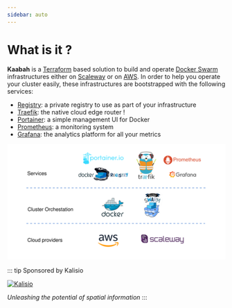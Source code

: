 ```yaml
---
sidebar: auto
---
```


# What is it ?

<b>Kaabah</b> is a [Terraform](https://www.terraform.io/) based solution to build and operate [Docker Swarm](https://docs.docker.com/engine/swarm/) infrastructures either on [Scaleway](https://www.scaleway.com/) or on [AWS](https://aws.amazon.com). In order to help you operate your cluster easily, these infrastructures are bootstrapped with the following services:
* [Registry](https://docs.docker.com/registry/): a private registry to use as part of your infrastructure
* [Traefik](https://traefik.io/): the native cloud edge router !
* [Portainer](https://portainer.io/): a simple management UI for Docker 
* [Prometheus](https://prometheus.io/): a monitoring system
* [Grafana](https://grafana.com/): the analytics platform for all your metrics


![Kaabah overview](./../assets/kaabah-overview.svg)


::: tip Sponsored by Kalisio

[![Kalisio](https://s3.eu-central-1.amazonaws.com/kalisioscope/kalisio/kalisio-logo-black-256x84.png)](https://kalisio.com)

*Unleashing the potential of spatial information*
:::

